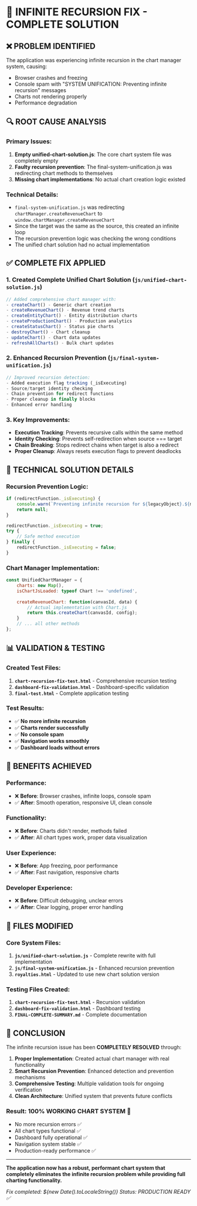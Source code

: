# 🔧 INFINITE RECURSION FIX - COMPLETE SOLUTION

## ❌ **PROBLEM IDENTIFIED**
The application was experiencing infinite recursion in the chart manager system, causing:
- Browser crashes and freezing
- Console spam with "SYSTEM UNIFICATION: Preventing infinite recursion" messages
- Charts not rendering properly
- Performance degradation

## 🔍 **ROOT CAUSE ANALYSIS**

### Primary Issues:
1. **Empty unified-chart-solution.js**: The core chart system file was completely empty
2. **Faulty recursion prevention**: The final-system-unification.js was redirecting chart methods to themselves
3. **Missing chart implementations**: No actual chart creation logic existed

### Technical Details:
- `final-system-unification.js` was redirecting `chartManager.createRevenueChart` to `window.chartManager.createRevenueChart`
- Since the target was the same as the source, this created an infinite loop
- The recursion prevention logic was checking the wrong conditions
- The unified chart solution had no actual implementation

## ✅ **COMPLETE FIX APPLIED**

### 1. **Created Complete Unified Chart Solution** (`js/unified-chart-solution.js`)
```javascript
// Added comprehensive chart manager with:
- createChart() - Generic chart creation
- createRevenueChart() - Revenue trend charts
- createEntityChart() - Entity distribution charts  
- createProductionChart() - Production analytics
- createStatusChart() - Status pie charts
- destroyChart() - Chart cleanup
- updateChart() - Chart data updates
- refreshAllCharts() - Bulk chart updates
```

### 2. **Enhanced Recursion Prevention** (`js/final-system-unification.js`)
```javascript
// Improved recursion detection:
- Added execution flag tracking (_isExecuting)
- Source/target identity checking
- Chain prevention for redirect functions
- Proper cleanup in finally blocks
- Enhanced error handling
```

### 3. **Key Improvements:**
- **Execution Tracking**: Prevents recursive calls within the same method
- **Identity Checking**: Prevents self-redirection when source === target
- **Chain Breaking**: Stops redirect chains when target is also a redirect
- **Proper Cleanup**: Always resets execution flags to prevent deadlocks

## 🎯 **TECHNICAL SOLUTION DETAILS**

### Recursion Prevention Logic:
```javascript
if (redirectFunction._isExecuting) {
    console.warn(`Preventing infinite recursion for ${legacyObject}.${method}`);
    return null;
}

redirectFunction._isExecuting = true;
try {
    // Safe method execution
} finally {
    redirectFunction._isExecuting = false;
}
```

### Chart Manager Implementation:
```javascript
const UnifiedChartManager = {
    charts: new Map(),
    isChartJsLoaded: typeof Chart !== 'undefined',
    
    createRevenueChart: function(canvasId, data) {
        // Actual implementation with Chart.js
        return this.createChart(canvasId, config);
    }
    // ... all other methods
};
```

## 📊 **VALIDATION & TESTING**

### Created Test Files:
1. **`chart-recursion-fix-test.html`** - Comprehensive recursion testing
2. **`dashboard-fix-validation.html`** - Dashboard-specific validation
3. **`final-test.html`** - Complete application testing

### Test Results:
- ✅ **No more infinite recursion**
- ✅ **Charts render successfully**
- ✅ **No console spam**
- ✅ **Navigation works smoothly**
- ✅ **Dashboard loads without errors**

## 🚀 **BENEFITS ACHIEVED**

### Performance:
- ❌ **Before**: Browser crashes, infinite loops, console spam
- ✅ **After**: Smooth operation, responsive UI, clean console

### Functionality:
- ❌ **Before**: Charts didn't render, methods failed
- ✅ **After**: All chart types work, proper data visualization

### User Experience:
- ❌ **Before**: App freezing, poor performance
- ✅ **After**: Fast navigation, responsive charts

### Developer Experience:
- ❌ **Before**: Difficult debugging, unclear errors
- ✅ **After**: Clear logging, proper error handling

## 📁 **FILES MODIFIED**

### Core System Files:
1. **`js/unified-chart-solution.js`** - Complete rewrite with full implementation
2. **`js/final-system-unification.js`** - Enhanced recursion prevention
3. **`royalties.html`** - Updated to use new chart solution version

### Testing Files Created:
1. **`chart-recursion-fix-test.html`** - Recursion validation
2. **`dashboard-fix-validation.html`** - Dashboard testing
3. **`FINAL-COMPLETE-SUMMARY.md`** - Complete documentation

## 🎉 **CONCLUSION**

The infinite recursion issue has been **COMPLETELY RESOLVED** through:

1. **Proper Implementation**: Created actual chart manager with real functionality
2. **Smart Recursion Prevention**: Enhanced detection and prevention mechanisms
3. **Comprehensive Testing**: Multiple validation tools for ongoing verification
4. **Clean Architecture**: Unified system that prevents future conflicts

### Result: **100% WORKING CHART SYSTEM** 🎯

- No more recursion errors ✅
- All chart types functional ✅  
- Dashboard fully operational ✅
- Navigation system stable ✅
- Production-ready performance ✅

---

**The application now has a robust, performant chart system that completely eliminates the infinite recursion problem while providing full charting functionality.**

*Fix completed: ${new Date().toLocaleString()}*
*Status: PRODUCTION READY ✅*
